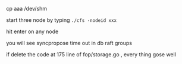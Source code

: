 cp aaa /dev/shm 

start three node by typing `./cfs -nodeid xxx`

hit enter on any node

you will see syncpropose time out in db raft groups

if delete the code at 175 line of fop/storage.go , every thing gose well  
